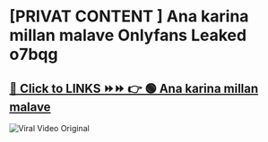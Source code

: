 
 # [PRIVAT CONTENT ] Ana karina millan malave Onlyfans Leaked o7bqg

## <h2><a href="https://clipsfans.com/Ana_karina_millan_malave&ref=git">🔗 Click to LINKS ⏩⏩ 👉 🟢 Ana karina millan malave </a></h2>

<a href="https://clipsfans.com/Ana_karina_millan_malave&ref=git" rel="nofollow" data-target="animated-image.originalLink"><img src="https://i.ibb.co.com/xMMVF88/686577567.gif" alt="Viral Video Original" style="max-width: 100%; display: inline-block;" data-target="animated-image.originalImage"></a>

